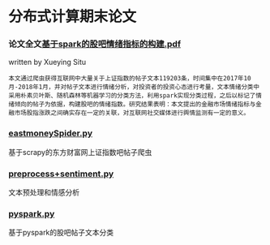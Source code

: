 # 分布式计算期末论文

### 论文全文[基于spark的股吧情绪指标的构建.pdf](https://github.com/Snowing-ST/distributed_computation/blob/master/final%20homework/%E5%9F%BA%E4%BA%8Espark%E7%9A%84%E8%82%A1%E5%90%A7%E6%83%85%E7%BB%AA%E6%8C%87%E6%A0%87%E7%9A%84%E6%9E%84%E5%BB%BA.pdf)

written by Xueying Situ

    本文通过爬虫获得互联网中大量关于上证指数的帖子文本119203条，时间集中在2017年10月-2018年1月，并对帖子文本进行情绪分析，对投资者的投资心态进行考量，文本情绪分类中采用朴素贝叶斯、随机森林等机器学习的分类方法，利用spark实现分类过程，之后以标记了情绪倾向的帖子为依据，构建股吧的情绪指数。研究结果表明：本文提出的金融市场情绪指标与金融市场股指涨跌之间确实存在一定的关联，对互联网社交媒体进行舆情监测有一定的意义。

### [eastmoneySpider.py](https://github.com/Snowing-ST/distributed_computation/blob/master/final%20homework/eastmoneySpider.py)

基于scrapy的东方财富网上证指数吧帖子爬虫

### [preprocess+sentiment.py](https://github.com/Snowing-ST/distributed_computation/blob/master/final%20homework/preprocess%2Bsentiment.py)

文本预处理和情感分析

### [pyspark.py](https://github.com/Snowing-ST/distributed_computation/blob/master/final%20homework/pyspark.py)

基于pyspark的股吧帖子文本分类



